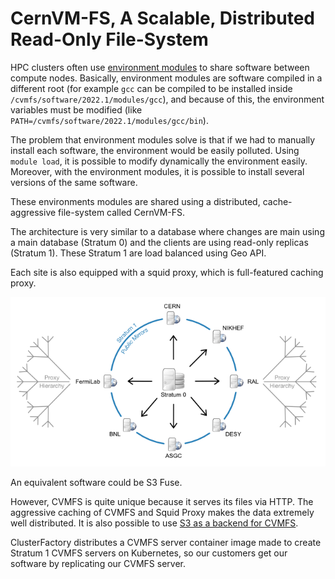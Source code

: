 # CernVM-FS, A Scalable, Distributed Read-Only File-System

HPC clusters often use [environment modules](http://modules.sourceforge.net) to share software between compute nodes.
Basically, environment modules are software compiled in a different root (for example `gcc` can be compiled to be installed inside `/cvmfs/software/2022.1/modules/gcc`), and because of this, the environment variables must be modified (like `PATH=/cvmfs/software/2022.1/modules/gcc/bin`).

The problem that environment modules solve is that if we had to manually install each software, the environment would be easily polluted. Using `module load`, it is possible to modify dynamically the environment easily. Moreover, with the environment modules, it is possible to install several versions of the same software.

These environments modules are shared using a distributed, cache-aggressive file-system called CernVM-FS.

The architecture is very similar to a database where changes are main using a main database (Stratum 0) and the clients are using read-only replicas (Stratum 1). These Stratum 1 are load balanced using Geo API.

Each site is also equipped with a squid proxy, which is full-featured caching proxy.

![Concept overview of the CernVM-FS Content Delivery Network](09-cvmfs.assets/stratum1.png)

An equivalent software could be S3 Fuse.

However, CVMFS is quite unique because it serves its files via HTTP. The aggressive caching of CVMFS and Squid Proxy makes the data extremely well distributed. It is also possible to use [S3 as a backend for CVMFS](https://cvmfs.readthedocs.io/en/stable/cpt-repo.html#sct-s3storagesetup).

ClusterFactory distributes a CVMFS server container image made to create Stratum 1 CVMFS servers on Kubernetes, so our customers get our software by replicating our CVMFS server.
